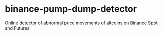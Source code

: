 # binance-pump-dump-detector
Online detector of abnormal price movements of altcoins on Binance Spot and Futures
